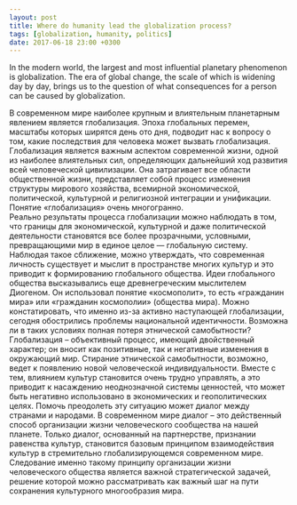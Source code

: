 ```yaml
---
layout: post
title: Where do humanity lead the globalization process?
tags: [globalization, humanity, politics]
date: 2017-06-18 23:00 +0300
---
```

In the modern world, the largest and most influential planetary phenomenon is globalization.
The era of global change, the scale of which is widening day by day, brings us to the question 
of what consequences for a person can be caused by globalization.

В современном мире наиболее крупным и влиятельным планетарным явлением является глобализация. 
Эпоха глобальных перемен, масштабы которых ширятся день ото дня, подводит нас к вопросу о том, какие последствия для человека может вызвать глобализация. 
	Глобализация является важным аспектом современной жизни, одной из наиболее влиятельных сил, определяющих дальнейший ход развития всей человеческой цивилизации. 
	Она затрагивает все области общественной жизни, представляет собой процесс изменения структуры мирового хозяйства, всемирной экономической, политической, культурной и религиозной интеграции и унификации. 
Понятие «глобализация» очень многогранно.  
Реально результаты процесса глобализации можно наблюдать в том, что границы для экономической, культурной и даже политической деятельности становятся все более прозрачными, условными, превращающими мир в единое целое — глобальную систему.
 Наблюдая такое сближение, можно утверждать, что современная личность существует  и мыслит в пространстве многих культур и это приводит к формированию глобального общества.
Идеи глобального общества высказывались еще древнегреческим мыслителем Диогеном. Он использовал понятие «космополит», то есть «гражданин мира» или «гражданин космополии» (общества мира). 
Можно констатировать, что именно из-за активно наступающей глобализации, сегодня обострились проблемы национальной идентичности. Возможна ли в таких условиях полная потеря этнической самобытности? 
Глобализация – объективный процесс, имеющий двойственный характер; он вносит как позитивные, так и негативные изменения в окружающий мир. 
Cтирание этнической самобытности, возможно, ведет к появлению новой человеческой индивидуальности. Вместе с тем, влиянием культур становится очень трудно управлять, а это приводит к насаждению неоднозначной системы ценностей, что может быть негативно использовано в экономических и геополитических целях. 
Помочь преодолеть эту ситуацию может диалог между странами и народами. 
В современном мире диалог – это действенный способ организации жизни человеческого сообщества на нашей планете. Только диалог, основанный на партнерстве, признании равенства культур, становится базовым принципом взаимодействия культур в стремительно глобализирующемся современном мире. 
Следование именно такому принципу организации жизни человеческого общества является важной стратегической задачей, решение которой можно рассматривать как важный шаг на пути сохранения культурного многообразия мира.